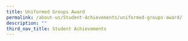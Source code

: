 ```yaml
---
title: Uniformed Groups Award
permalink: /about-us/Student-Achievements/uniformed-groups-award/
description: ""
third_nav_title: Student Achievements
---
```

